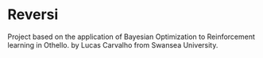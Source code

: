 # Reversi
Project based on the application of Bayesian Optimization to Reinforcement learning in Othello.
by Lucas Carvalho from Swansea University.
